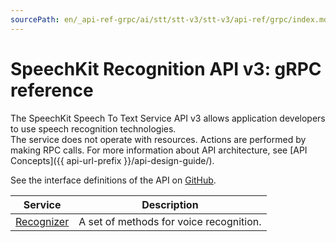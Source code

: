 ```yaml
---
sourcePath: en/_api-ref-grpc/ai/stt/stt-v3/stt-v3/api-ref/grpc/index.md
---
```

# SpeechKit Recognition API v3: gRPC reference
The SpeechKit Speech To Text Service API v3 allows application developers to use speech recognition technologies. <br>The service does not operate with resources. Actions are performed by making RPC calls. For more information about API architecture, see [API Concepts]({{ api-url-prefix }}/api-design-guide/).

See the interface definitions of the API on [GitHub](https://github.com/yandex-cloud/cloudapi).

Service | Description
--- | ---
[Recognizer](./stt_service.md) | A set of methods for voice recognition.
